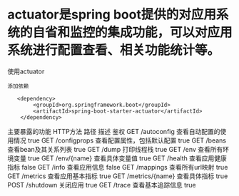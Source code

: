 # actuator是spring boot提供的对应用系统的自省和监控的集成功能，可以对应用系统进行配置查看、相关功能统计等。
使用actuator

    添加依赖

       <dependency>
            <groupId>org.springframework.boot</groupId>
            <artifactId>spring-boot-starter-actuator</artifactId>
        </dependency>

主要暴露的功能
HTTP方法  路径  描述  鉴权
GET     /autoconfig     查看自动配置的使用情况     true
GET     /configprops    查看配置属性，包括默认配置   true
GET     /beans  查看bean及其关系列表    true
GET     /dump   打印线程栈   true
GET     /env    查看所有环境变量    true
GET     /env/{name}     查看具体变量值     true
GET     /health     查看应用健康指标    false
GET     /info   查看应用信息  false
GET     /mappings   查看所有url映射   true
GET     /metrics    查看应用基本指标    true
GET     /metrics/{name}     查看具体指标  true
POST    /shutdown   关闭应用    true
GET     /trace  查看基本追踪信息    true
